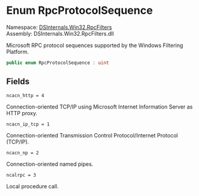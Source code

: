 # <a id="DSInternals_Win32_RpcFilters_RpcProtocolSequence"></a> Enum RpcProtocolSequence

Namespace: [DSInternals.Win32.RpcFilters](DSInternals.Win32.RpcFilters.md)  
Assembly: DSInternals.Win32.RpcFilters.dll  

Microsoft RPC protocol sequences supported by the Windows Filtering Platform.

```csharp
public enum RpcProtocolSequence : uint
```

## Fields

`ncacn_http = 4` 

Connection-oriented TCP/IP using Microsoft Internet Information Server as HTTP proxy.



`ncacn_ip_tcp = 1` 

Connection-oriented Transmission Control Protocol/Internet Protocol (TCP/IP).



`ncacn_np = 2` 

Connection-oriented named pipes.



`ncalrpc = 3` 

Local procedure call.



